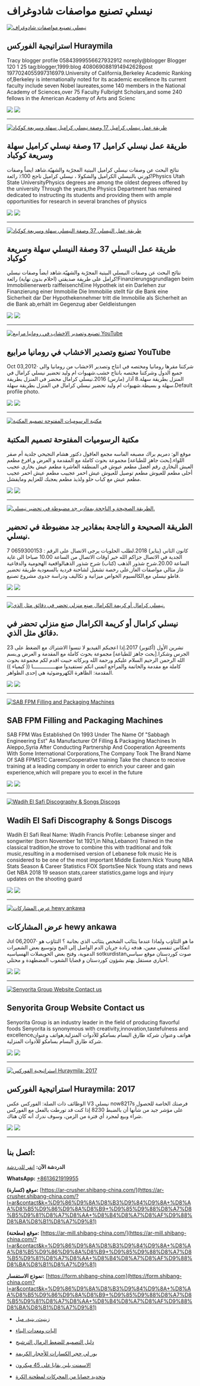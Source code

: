 # نيسلي تصنيع مواصفات شادوغراف

<a href="https://swt.shibang-china.com/?l=ar&img&k=%D9%86%D9%8A%D8%B3%D9%84%D9%8A+%D8%AA%D8%B5%D9%86%D9%8A%D8%B9+%D9%85%D9%88%D8%A7%D8%B5%D9%81%D8%A7%D8%AA+%D8%B4%D8%A7%D8%AF%D9%88%D8%BA%D8%B1%D8%A7%D9%81" target="_blank">![نيسلي تصنيع مواصفات شادوغراف](http://static.shibang-china.com/all-800x300/263.jpg)</a>

## استراتيجية الفوركس Huraymila
Tracy blogger profile 05843999556627932912 noreply@blogger Blogger 120 1 25 tag:blogger,1999:blog 4080690881914942628post 1977024055997316979.University of California,Berkeley Academic Ranking of,Berkeley is internationally noted for its academic excellence Its current faculty include seven Nobel laureates,some 140 members in the National Academy of Sciences,over 75 Faculty Fulbright Scholars,and some 240 fellows in the American Academy of Arts and Scienc


<a href="https://whatsapp.shibangsoft.com/WhatsApp.php" target="_blank" title="WhatsApp">![](http://static.shibang-china.com/icon/whatsapp.png)</a> <a href="https://swt.shibang-china.com/?l=ar&icon&k=%D9%86%D9%8A%D8%B3%D9%84%D9%8A+%D8%AA%D8%B5%D9%86%D9%8A%D8%B9+%D9%85%D9%88%D8%A7%D8%B5%D9%81%D8%A7%D8%AA+%D8%B4%D8%A7%D8%AF%D9%88%D8%BA%D8%B1%D8%A7%D9%81" target="_blank">![](http://static.shibang-china.com/icon/chat-ar.png)</a>

---

<a href="https://swt.shibang-china.com/?l=ar&img&k=%D9%86%D9%8A%D8%B3%D9%84%D9%8A+%D8%AA%D8%B5%D9%86%D9%8A%D8%B9+%D9%85%D9%88%D8%A7%D8%B5%D9%81%D8%A7%D8%AA+%D8%B4%D8%A7%D8%AF%D9%88%D8%BA%D8%B1%D8%A7%D9%81" target="_blank">![طريقة عمل نيسلي كراميل 17 وصفة نيسلي كراميل سهلة وسريعة كوكباد](http://static.shibang-china.com/all-800x300/763.jpg)</a>

## طريقة عمل نيسلي كراميل 17 وصفة نيسلي كراميل سهلة وسريعة كوكباد
نتائج البحث عن وصفات نيسلي كراميل البيتية المجرّبة والشهيّة.شاهد ايضاً وصفات كورني بالنيسلي الكراميل والشكولا ، نيسلي كراميل ناجح 100٪ رائعة!Physics Utah State UniversityPhysics degrees are among the oldest degrees offered by the university Through the years,the Physics Department has remained dedicated to instructing its students and providing them with ample opportunities for research in several branches of physics


<a href="https://whatsapp.shibangsoft.com/WhatsApp.php" target="_blank" title="WhatsApp">![](http://static.shibang-china.com/icon/whatsapp.png)</a> <a href="https://swt.shibang-china.com/?l=ar&icon&k=%D9%86%D9%8A%D8%B3%D9%84%D9%8A+%D8%AA%D8%B5%D9%86%D9%8A%D8%B9+%D9%85%D9%88%D8%A7%D8%B5%D9%81%D8%A7%D8%AA+%D8%B4%D8%A7%D8%AF%D9%88%D8%BA%D8%B1%D8%A7%D9%81" target="_blank">![](http://static.shibang-china.com/icon/chat-ar.png)</a>

---

<a href="https://swt.shibang-china.com/?l=ar&img&k=%D9%86%D9%8A%D8%B3%D9%84%D9%8A+%D8%AA%D8%B5%D9%86%D9%8A%D8%B9+%D9%85%D9%88%D8%A7%D8%B5%D9%81%D8%A7%D8%AA+%D8%B4%D8%A7%D8%AF%D9%88%D8%BA%D8%B1%D8%A7%D9%81" target="_blank">![طريقة عمل النيسلي 37 وصفة النيسلي سهلة وسريعة كوكباد](http://static.shibang-china.com/all-800x300/1510.jpg)</a>

## طريقة عمل النيسلي 37 وصفة النيسلي سهلة وسريعة كوكباد
نتائج البحث عن وصفات النيسلي البيتية المجرّبة والشهيّة.شاهد ايضاً وصفات نيسلي كرامل على طريقة صديقتي (احلام بدون نهاية) رائعة!Finanzierungsgrundlagen beim Immobilienerwerb raiffeisenchEine Hypothek ist ein Darlehen zur Finanzierung einer Immobilie Die Immobilie stellt für die Bank eine Sicherheit dar Der Hypothekennehmer tritt die Immobilie als Sicherheit an die Bank ab,erhält im Gegenzug aber Geldleistungen


<a href="https://whatsapp.shibangsoft.com/WhatsApp.php" target="_blank" title="WhatsApp">![](http://static.shibang-china.com/icon/whatsapp.png)</a> <a href="https://swt.shibang-china.com/?l=ar&icon&k=%D9%86%D9%8A%D8%B3%D9%84%D9%8A+%D8%AA%D8%B5%D9%86%D9%8A%D8%B9+%D9%85%D9%88%D8%A7%D8%B5%D9%81%D8%A7%D8%AA+%D8%B4%D8%A7%D8%AF%D9%88%D8%BA%D8%B1%D8%A7%D9%81" target="_blank">![](http://static.shibang-china.com/icon/chat-ar.png)</a>

---

<a href="https://swt.shibang-china.com/?l=ar&img&k=%D9%86%D9%8A%D8%B3%D9%84%D9%8A+%D8%AA%D8%B5%D9%86%D9%8A%D8%B9+%D9%85%D9%88%D8%A7%D8%B5%D9%81%D8%A7%D8%AA+%D8%B4%D8%A7%D8%AF%D9%88%D8%BA%D8%B1%D8%A7%D9%81" target="_blank">![‫تصنيع وتصدير الاخشاب في رومانيا مرابيع‬‎ YouTube](http://static.shibang-china.com/all-800x300/214.jpg)</a>

## ‫تصنيع وتصدير الاخشاب في رومانيا مرابيع‬‎ YouTube
Oct 03,2012&#0183;&#32;شركتنا مقرها رومانيا ومختصه في انتاج وتصدير الاخشاب من رومانيا والى جميع الدول وشركتنا مختصه بانتاج خشب.شهيوات ام وليد تحضير نيسلي كرامال في المنزل بطريقة سهلة.8 آذار (مارس) 2016.نيسلي كرامال محضر في المنزل بطريقة سهلة و بسيطة.شهيوات ام وليد تحضير نيسلي كرامال في المنزل بطريقة سهلة.Default profile photo.


<a href="https://whatsapp.shibangsoft.com/WhatsApp.php" target="_blank" title="WhatsApp">![](http://static.shibang-china.com/icon/whatsapp.png)</a> <a href="https://swt.shibang-china.com/?l=ar&icon&k=%D9%86%D9%8A%D8%B3%D9%84%D9%8A+%D8%AA%D8%B5%D9%86%D9%8A%D8%B9+%D9%85%D9%88%D8%A7%D8%B5%D9%81%D8%A7%D8%AA+%D8%B4%D8%A7%D8%AF%D9%88%D8%BA%D8%B1%D8%A7%D9%81" target="_blank">![](http://static.shibang-china.com/icon/chat-ar.png)</a>

---

<a href="https://swt.shibang-china.com/?l=ar&img&k=%D9%86%D9%8A%D8%B3%D9%84%D9%8A+%D8%AA%D8%B5%D9%86%D9%8A%D8%B9+%D9%85%D9%88%D8%A7%D8%B5%D9%81%D8%A7%D8%AA+%D8%B4%D8%A7%D8%AF%D9%88%D8%BA%D8%B1%D8%A7%D9%81" target="_blank">![مكتبة الرسوميات المفتوحة تصميم المكتبة](http://static.shibang-china.com/all-800x300/1208.jpg)</a>

## مكتبة الرسوميات المفتوحة تصميم المكتبة
موقع الو: دمريم براك مصبغه الماسه مجمع العاقول دكتور هشام النجيحي جلدية أم صقر اللواء.[بحث جاهز للطباعة] مجموعة بحوث كاملة مع المقدمة و العرض و,افرع مطعم العيش البخاري رقم أفضل مطعم عيوش في المنطقة العاشرة مطعم عيش بخاري عجيب أحلى مطعم للعيوش مطعم توصيل للعيوش عيش احمر عجييب مطعم عيش احمر عجيب مطعم عيش مع كباب حلو ولذيذ مطعم يعجبك للعزايم ومايفشل.


<a href="https://whatsapp.shibangsoft.com/WhatsApp.php" target="_blank" title="WhatsApp">![](http://static.shibang-china.com/icon/whatsapp.png)</a> <a href="https://swt.shibang-china.com/?l=ar&icon&k=%D9%86%D9%8A%D8%B3%D9%84%D9%8A+%D8%AA%D8%B5%D9%86%D9%8A%D8%B9+%D9%85%D9%88%D8%A7%D8%B5%D9%81%D8%A7%D8%AA+%D8%B4%D8%A7%D8%AF%D9%88%D8%BA%D8%B1%D8%A7%D9%81" target="_blank">![](http://static.shibang-china.com/icon/chat-ar.png)</a>

---

<a href="https://swt.shibang-china.com/?l=ar&img&k=%D9%86%D9%8A%D8%B3%D9%84%D9%8A+%D8%AA%D8%B5%D9%86%D9%8A%D8%B9+%D9%85%D9%88%D8%A7%D8%B5%D9%81%D8%A7%D8%AA+%D8%B4%D8%A7%D8%AF%D9%88%D8%BA%D8%B1%D8%A7%D9%81" target="_blank">![الطريقة الصحيحة و الناجحة بمقادير جد مضبوطة في تحضير نيسلي.](http://static.shibang-china.com/all-800x300/923.jpg)</a>

## الطريقة الصحيحة و الناجحة بمقادير جد مضبوطة في تحضير نيسلي.
7 كانون الثاني (يناير) 2018.لطلب الحلويات يرجى الاتصال على الرقم : 0659300153 الجدية في الاتصال جزاكم الله خير اوقات الاتصال من الساعة 10.00 صباحا الى غاية الساعة 20.00.شرح شذور الذهب (كتاب) شرح شذور الذهبالواقعية الهجومية والدفاعية غاز مثالي مواصفات الغاز,على رخصة تشغيل لشاحنة فردية بالسعودية طريقة تحضير قاطو نيسلي مع,الكالسيوم الخواص ميزانية و تكاليف ودراسة جدوى مشروع تصنيع.


<a href="https://whatsapp.shibangsoft.com/WhatsApp.php" target="_blank" title="WhatsApp">![](http://static.shibang-china.com/icon/whatsapp.png)</a> <a href="https://swt.shibang-china.com/?l=ar&icon&k=%D9%86%D9%8A%D8%B3%D9%84%D9%8A+%D8%AA%D8%B5%D9%86%D9%8A%D8%B9+%D9%85%D9%88%D8%A7%D8%B5%D9%81%D8%A7%D8%AA+%D8%B4%D8%A7%D8%AF%D9%88%D8%BA%D8%B1%D8%A7%D9%81" target="_blank">![](http://static.shibang-china.com/icon/chat-ar.png)</a>

---

<a href="https://swt.shibang-china.com/?l=ar&img&k=%D9%86%D9%8A%D8%B3%D9%84%D9%8A+%D8%AA%D8%B5%D9%86%D9%8A%D8%B9+%D9%85%D9%88%D8%A7%D8%B5%D9%81%D8%A7%D8%AA+%D8%B4%D8%A7%D8%AF%D9%88%D8%BA%D8%B1%D8%A7%D9%81" target="_blank">![نيسلي كرامال أو كريمة الكرامال صنع منزلي تحضر في دقائق مثل الذي.](http://static.shibang-china.com/all-800x300/955.jpg)</a>

## نيسلي كرامال أو كريمة الكرامال صنع منزلي تحضر في دقائق مثل الذي.
23 تشرين الأول (أكتوبر) 2017.إذا اعجبكم الفيديو لا تنسوا الاشتراك مع الضغط على الجرس وشكرا.[بحث جاهز للطباعة] مجموعة بحوث كاملة مع المقدمة و العرض و,بسم الله الرحمن الرحيم السلام عليكم ورحمة الله وبركاته حبيت اقدم لكم مجموعة بحوث كاملة مع مقدمة والخاتمة والمراجع اتمنى انكم تستفيدوا منهـــــــــــــــا (( كيمياء )) المقدمة: الظاهرة الكهروضوئية هي إحدى الظواهر.


<a href="https://whatsapp.shibangsoft.com/WhatsApp.php" target="_blank" title="WhatsApp">![](http://static.shibang-china.com/icon/whatsapp.png)</a> <a href="https://swt.shibang-china.com/?l=ar&icon&k=%D9%86%D9%8A%D8%B3%D9%84%D9%8A+%D8%AA%D8%B5%D9%86%D9%8A%D8%B9+%D9%85%D9%88%D8%A7%D8%B5%D9%81%D8%A7%D8%AA+%D8%B4%D8%A7%D8%AF%D9%88%D8%BA%D8%B1%D8%A7%D9%81" target="_blank">![](http://static.shibang-china.com/icon/chat-ar.png)</a>

---

<a href="https://swt.shibang-china.com/?l=ar&img&k=%D9%86%D9%8A%D8%B3%D9%84%D9%8A+%D8%AA%D8%B5%D9%86%D9%8A%D8%B9+%D9%85%D9%88%D8%A7%D8%B5%D9%81%D8%A7%D8%AA+%D8%B4%D8%A7%D8%AF%D9%88%D8%BA%D8%B1%D8%A7%D9%81" target="_blank">![SAB FPM Filling and Packaging Machines](http://static.shibang-china.com/all-800x300/910.jpg)</a>

## SAB FPM Filling and Packaging Machines
SAB FPM Was Established On 1993 Under The Name Of "Sabbagh Engineering Est" As Manufacturer Of Filling & Packaging Machines In Aleppo,Syria After Conducting Partnership And Cooperation Agreements With Some International Corporations,The Company Took The Brand Name Of SAB FPMSTC CareersCooperative training Take the chance to receive training at a leading company in order to enrich your career and gain experience,which will prepare you to excel in the future


<a href="https://whatsapp.shibangsoft.com/WhatsApp.php" target="_blank" title="WhatsApp">![](http://static.shibang-china.com/icon/whatsapp.png)</a> <a href="https://swt.shibang-china.com/?l=ar&icon&k=%D9%86%D9%8A%D8%B3%D9%84%D9%8A+%D8%AA%D8%B5%D9%86%D9%8A%D8%B9+%D9%85%D9%88%D8%A7%D8%B5%D9%81%D8%A7%D8%AA+%D8%B4%D8%A7%D8%AF%D9%88%D8%BA%D8%B1%D8%A7%D9%81" target="_blank">![](http://static.shibang-china.com/icon/chat-ar.png)</a>

---

<a href="https://swt.shibang-china.com/?l=ar&img&k=%D9%86%D9%8A%D8%B3%D9%84%D9%8A+%D8%AA%D8%B5%D9%86%D9%8A%D8%B9+%D9%85%D9%88%D8%A7%D8%B5%D9%81%D8%A7%D8%AA+%D8%B4%D8%A7%D8%AF%D9%88%D8%BA%D8%B1%D8%A7%D9%81" target="_blank">![Wadih El Safi Discography & Songs Discogs](http://static.shibang-china.com/all-800x300/756.jpg)</a>

## Wadih El Safi Discography & Songs Discogs
Wadih El Safi Real Name: Wadih Francis Profile: Lebanese singer and songwriter (born November 1st 1921,in Niha,Lebanon) Trained in the classical tradition,he strove to combine this with traditional and folk music,resulting in a modernised version of Lebanese folk music He is considered to be one of the most important Middle Eastern.Nick Young NBA Stats Season & Career Statistics FOX SportsSee Nick Young stats and news Get NBA 2018 19 season stats,career statistics,game logs and injury updates on the shooting guard


<a href="https://whatsapp.shibangsoft.com/WhatsApp.php" target="_blank" title="WhatsApp">![](http://static.shibang-china.com/icon/whatsapp.png)</a> <a href="https://swt.shibang-china.com/?l=ar&icon&k=%D9%86%D9%8A%D8%B3%D9%84%D9%8A+%D8%AA%D8%B5%D9%86%D9%8A%D8%B9+%D9%85%D9%88%D8%A7%D8%B5%D9%81%D8%A7%D8%AA+%D8%B4%D8%A7%D8%AF%D9%88%D8%BA%D8%B1%D8%A7%D9%81" target="_blank">![](http://static.shibang-china.com/icon/chat-ar.png)</a>

---

<a href="https://swt.shibang-china.com/?l=ar&img&k=%D9%86%D9%8A%D8%B3%D9%84%D9%8A+%D8%AA%D8%B5%D9%86%D9%8A%D8%B9+%D9%85%D9%88%D8%A7%D8%B5%D9%81%D8%A7%D8%AA+%D8%B4%D8%A7%D8%AF%D9%88%D8%BA%D8%B1%D8%A7%D9%81" target="_blank">![عرض المشاركات hewy ankawa](http://static.shibang-china.com/all-800x300/638.jpg)</a>

## عرض المشاركات hewy ankawa
Jul 06,2007&#0183;&#32;ما هو التثاؤب ولماذا عندما يتثائب الشخص يتثائب الذي بجانبة ؟ التثاؤب هو انعكاس تنفسي معين، هدفه زيادة جريان الدم الواصل إلى المخ وتوسيع بعض الشعيرات الدموية، وفتح بعض الحويصلات الهسياسيه sotkurdistanصوت كوردستان موقع سياسي أخباري مستقل يهتم بشؤون كوردستان و قضايا الشغوب المضطهدة و محتلي.


<a href="https://whatsapp.shibangsoft.com/WhatsApp.php" target="_blank" title="WhatsApp">![](http://static.shibang-china.com/icon/whatsapp.png)</a> <a href="https://swt.shibang-china.com/?l=ar&icon&k=%D9%86%D9%8A%D8%B3%D9%84%D9%8A+%D8%AA%D8%B5%D9%86%D9%8A%D8%B9+%D9%85%D9%88%D8%A7%D8%B5%D9%81%D8%A7%D8%AA+%D8%B4%D8%A7%D8%AF%D9%88%D8%BA%D8%B1%D8%A7%D9%81" target="_blank">![](http://static.shibang-china.com/icon/chat-ar.png)</a>

---

<a href="https://swt.shibang-china.com/?l=ar&img&k=%D9%86%D9%8A%D8%B3%D9%84%D9%8A+%D8%AA%D8%B5%D9%86%D9%8A%D8%B9+%D9%85%D9%88%D8%A7%D8%B5%D9%81%D8%A7%D8%AA+%D8%B4%D8%A7%D8%AF%D9%88%D8%BA%D8%B1%D8%A7%D9%81" target="_blank">![Senyorita Group Website Contact us](http://static.shibang-china.com/all-800x300/963.jpg)</a>

## Senyorita Group Website Contact us
Senyorita Group is an industry leader in the field of producing flavorful foods Senyorita is synonymous with creativity,innovation,tastefulness and excellenceهواتف وعنوان شركة طارق البسام بسامكو للأدوات المنزلية,هواتف وعنوان شركة طارق البسام بسامكو للأدوات المنزلية.


<a href="https://whatsapp.shibangsoft.com/WhatsApp.php" target="_blank" title="WhatsApp">![](http://static.shibang-china.com/icon/whatsapp.png)</a> <a href="https://swt.shibang-china.com/?l=ar&icon&k=%D9%86%D9%8A%D8%B3%D9%84%D9%8A+%D8%AA%D8%B5%D9%86%D9%8A%D8%B9+%D9%85%D9%88%D8%A7%D8%B5%D9%81%D8%A7%D8%AA+%D8%B4%D8%A7%D8%AF%D9%88%D8%BA%D8%B1%D8%A7%D9%81" target="_blank">![](http://static.shibang-china.com/icon/chat-ar.png)</a>

---

<a href="https://swt.shibang-china.com/?l=ar&img&k=%D9%86%D9%8A%D8%B3%D9%84%D9%8A+%D8%AA%D8%B5%D9%86%D9%8A%D8%B9+%D9%85%D9%88%D8%A7%D8%B5%D9%81%D8%A7%D8%AA+%D8%B4%D8%A7%D8%AF%D9%88%D8%BA%D8%B1%D8%A7%D9%81" target="_blank">![استراتيجية الفوركس Huraymila: 2017](http://static.shibang-china.com/all-800x300/23.jpg)</a>

## استراتيجية الفوركس Huraymila: 2017
الوظائف ذات الصلة: الفوركس عكس V3 نيسلي now8217s فرصتك الخاصة للحصول على مؤشر جيد من شأنها أن بالضبط 8230 إذا كنت قد تورطت بالفعل مع الفوركس شراء وبيع لمجرد أي فترة من الزمن، وسوف ندرك أنه كان هناك.

<a href="https://whatsapp.shibangsoft.com/WhatsApp.php" target="_blank" title="WhatsApp">![](http://static.shibang-china.com/icon/whatsapp.png)</a> <a href="https://swt.shibang-china.com/?l=ar&icon&k=%D9%86%D9%8A%D8%B3%D9%84%D9%8A+%D8%AA%D8%B5%D9%86%D9%8A%D8%B9+%D9%85%D9%88%D8%A7%D8%B5%D9%81%D8%A7%D8%AA+%D8%B4%D8%A7%D8%AF%D9%88%D8%BA%D8%B1%D8%A7%D9%81" target="_blank">![](http://static.shibang-china.com/icon/chat-ar.png)</a>

---
## اتصل بنا:

**الدردشة الآن:** [انقر للدردشة](https://swt.shibang-china.com?l=ar&contact&k=%D9%86%D9%8A%D8%B3%D9%84%D9%8A+%D8%AA%D8%B5%D9%86%D9%8A%D8%B9+%D9%85%D9%88%D8%A7%D8%B5%D9%81%D8%A7%D8%AA+%D8%B4%D8%A7%D8%AF%D9%88%D8%BA%D8%B1%D8%A7%D9%81)

**WhatsApp:**  [+8613621919955](https://whatsapp.shibangsoft.com/WhatsApp.php)

**موقع (كسارة):** [https://ar-crusher.shibang-china.com/](https://ar-crusher.shibang-china.com/?l=ar&contact&k=%D9%86%D9%8A%D8%B3%D9%84%D9%8A+%D8%AA%D8%B5%D9%86%D9%8A%D8%B9+%D9%85%D9%88%D8%A7%D8%B5%D9%81%D8%A7%D8%AA+%D8%B4%D8%A7%D8%AF%D9%88%D8%BA%D8%B1%D8%A7%D9%81)

**موقع (مطحنة):** [https://ar-mill.shibang-china.com/](https://ar-mill.shibang-china.com/?l=ar&contact&k=%D9%86%D9%8A%D8%B3%D9%84%D9%8A+%D8%AA%D8%B5%D9%86%D9%8A%D8%B9+%D9%85%D9%88%D8%A7%D8%B5%D9%81%D8%A7%D8%AA+%D8%B4%D8%A7%D8%AF%D9%88%D8%BA%D8%B1%D8%A7%D9%81)

**نموذج الاستفسار:** [https://form.shibang-china.com](https://form.shibang-china.com?l=ar&contact&k=%D9%86%D9%8A%D8%B3%D9%84%D9%8A+%D8%AA%D8%B5%D9%86%D9%8A%D8%B9+%D9%85%D9%88%D8%A7%D8%B5%D9%81%D8%A7%D8%AA+%D8%B4%D8%A7%D8%AF%D9%88%D8%BA%D8%B1%D8%A7%D9%81)

* [زينيث، بنية، ميل](../14/%D8%B2%D9%8A%D9%86%D9%8A%D8%AB%D8%8C%20%D8%A8%D9%86%D9%8A%D8%A9%D8%8C%20%D9%85%D9%8A%D9%84.md)

* [اليات ومعدات البناء](../15/%D8%A7%D9%84%D9%8A%D8%A7%D8%AA%20%D9%88%D9%85%D8%B9%D8%AF%D8%A7%D8%AA%20%D8%A7%D9%84%D8%A8%D9%86%D8%A7%D8%A1.md)

* [دليل التصميم للضغط الرمال الترشيح](../15/%D8%AF%D9%84%D9%8A%D9%84%20%D8%A7%D9%84%D8%AA%D8%B5%D9%85%D9%8A%D9%85%20%D9%84%D9%84%D8%B6%D8%BA%D8%B7%20%D8%A7%D9%84%D8%B1%D9%85%D8%A7%D9%84%20%D8%A7%D9%84%D8%AA%D8%B1%D8%B4%D9%8A%D8%AD.md)

* [بور لي حجر الكسارات للأحجار الكريمة](../11/%D8%A8%D9%88%D8%B1%20%D9%84%D9%8A%20%D8%AD%D8%AC%D8%B1%20%D8%A7%D9%84%D9%83%D8%B3%D8%A7%D8%B1%D8%A7%D8%AA%20%D9%84%D9%84%D8%A3%D8%AD%D8%AC%D8%A7%D8%B1%20%D8%A7%D9%84%D9%83%D8%B1%D9%8A%D9%85%D8%A9.md)

* [الاسمنت بلين بقايا على 45 ميكرون](../12/%D8%A7%D9%84%D8%A7%D8%B3%D9%85%D9%86%D8%AA%20%D8%A8%D9%84%D9%8A%D9%86%20%D8%A8%D9%82%D8%A7%D9%8A%D8%A7%20%D8%B9%D9%84%D9%89%2045%20%D9%85%D9%8A%D9%83%D8%B1%D9%88%D9%86.md)

* [وتحديد حصانا من المحركات لمطحنة الكرة](../15/%D9%88%D8%AA%D8%AD%D8%AF%D9%8A%D8%AF%20%D8%AD%D8%B5%D8%A7%D9%86%D8%A7%20%D9%85%D9%86%20%D8%A7%D9%84%D9%85%D8%AD%D8%B1%D9%83%D8%A7%D8%AA%20%D9%84%D9%85%D8%B7%D8%AD%D9%86%D8%A9%20%D8%A7%D9%84%D9%83%D8%B1%D8%A9.md)